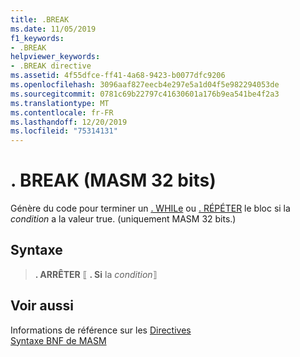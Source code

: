 ```yaml
---
title: .BREAK
ms.date: 11/05/2019
f1_keywords:
- .BREAK
helpviewer_keywords:
- .BREAK directive
ms.assetid: 4f55dfce-ff41-4a68-9423-b0077dfc9206
ms.openlocfilehash: 3096aaf827eecb4e297e5a1d04f5e982294053de
ms.sourcegitcommit: 0781c69b22797c41630601a176b9ea541be4f2a3
ms.translationtype: MT
ms.contentlocale: fr-FR
ms.lasthandoff: 12/20/2019
ms.locfileid: "75314131"
---
```

# <a name="break-32-bit-masm"></a>. BREAK (MASM 32 bits)

Génère du code pour terminer un [. WHILe](dot-while.md) ou [. RÉPÉTER](dot-repeat.md) le bloc si la *condition* a la valeur true. (uniquement MASM 32 bits.)

## <a name="syntax"></a>Syntaxe

> **. ARRÊTER** ⟦ **. Si** la *condition*⟧

## <a name="see-also"></a>Voir aussi

Informations de référence sur les [Directives](directives-reference.md)\
[Syntaxe BNF de MASM](masm-bnf-grammar.md)
